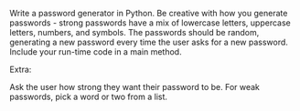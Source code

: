 Write a password generator in Python. Be creative with
how you generate passwords - strong passwords have a mix
of lowercase letters, uppercase letters, numbers, and symbols.
The passwords should be random, generating a new password every
time the user asks for a new password. Include your run-time
code in a main method.

Extra:

Ask the user how strong they want their password to be. For weak
passwords, pick a word or two from a list.
